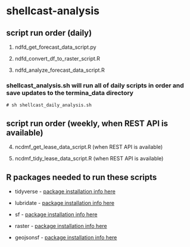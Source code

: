 # shellcast-analysis


## script run order (daily)

1. ndfd_get_forecast_data_script.py

2. ndfd_convert_df_to_raster_script.R

3. ndfd_analyze_forecast_data_script.R

### shellcast_analysis.sh will run all of daily scripts in order and save updates to the termina\_data directory

```
# sh shellcast_daily_analysis.sh

```


## script run order (weekly, when REST API is available)

4. ncdmf_get_lease_data_script.R (when REST API is available)

5. ncdmf_tidy_lease_data_script.R (when REST API is available)

 
## R packages needed to run these scripts

- tidyverse - [package installation info here](https://packagemanager.rstudio.com/client/#/repos/1/packages/tidyverse)

- lubridate - [package installation info here](https://packagemanager.rstudio.com/client/#/repos/1/packages/lubridate)

- sf - [package installation info here](https://packagemanager.rstudio.com/client/#/repos/1/packages/sf)

- raster - [package installation info here](https://packagemanager.rstudio.com/client/#/repos/1/packages/raster)

- geojsonsf - [package installation info here](https://packagemanager.rstudio.com/client/#/repos/1/packages/geojsonsf)


